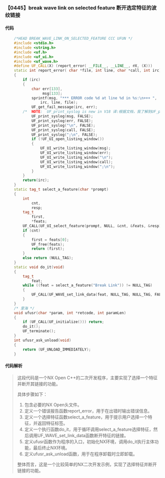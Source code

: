 ### 【0445】break wave link on selected feature 断开选定特征的波纹链接

#### 代码

```cpp
    /*HEAD BREAK_WAVE_LINK_ON_SELECTED_FEATURE CCC UFUN */  
    #include <stdio.h>  
    #include <string.h>  
    #include <uf.h>  
    #include <uf_ui.h>  
    #include <uf_wave.h>  
    #define UF_CALL(X) (report_error( __FILE__, __LINE__, #X, (X)))  
    static int report_error( char *file, int line, char *call, int irc)  
    {  
        if (irc)  
        {  
            char err[133],  
                 msg[133];  
            sprintf(msg, "*** ERROR code %d at line %d in %s:\n+++ ",  
                irc, line, file);  
            UF_get_fail_message(irc, err);  
        /*  NOTE:  UF_print_syslog is new in V18 译:根据文档，我了解到UF_print_syslog是V18版本中新增的函数。 */  
            UF_print_syslog(msg, FALSE);  
            UF_print_syslog(err, FALSE);  
            UF_print_syslog("\n", FALSE);  
            UF_print_syslog(call, FALSE);  
            UF_print_syslog(";\n", FALSE);  
            if (!UF_UI_open_listing_window())  
            {  
                UF_UI_write_listing_window(msg);  
                UF_UI_write_listing_window(err);  
                UF_UI_write_listing_window("\n");  
                UF_UI_write_listing_window(call);  
                UF_UI_write_listing_window(";\n");  
            }  
        }  
        return(irc);  
    }  
    static tag_t select_a_feature(char *prompt)  
    {  
        int  
            cnt,  
            resp;  
        tag_t  
            first,  
            *feats;  
        UF_CALL(UF_UI_select_feature(prompt, NULL, &cnt, &feats, &resp));  
        if (cnt)  
        {  
            first = feats[0];  
            UF_free(feats);  
            return (first);  
        }  
        else return (NULL_TAG);  
    }  
    static void do_it(void)  
    {  
        tag_t  
            feat;  
        while ((feat = select_a_feature("Break Link")) != NULL_TAG)  
        {  
            UF_CALL(UF_WAVE_set_link_data(feat, NULL_TAG, NULL_TAG, FALSE));  
        }  
    }  
    /* 里海 */  
    void ufusr(char *param, int *retcode, int paramLen)  
    {  
        if (UF_CALL(UF_initialize())) return;  
        do_it();  
        UF_terminate();  
    }  
    int ufusr_ask_unload(void)  
    {  
        return (UF_UNLOAD_IMMEDIATELY);  
    }

```

#### 代码解析

> 这段代码是一个NX Open C++的二次开发程序，主要实现了选择一个特征并断开其链接的功能。
>
> 具体步骤如下：
>
> 1. 包含必要的NX Open头文件。
> 2. 定义一个错误报告函数report_error，用于在出错时输出错误信息。
> 3. 定义一个选择特征函数select_a_feature，用于提示用户选择一个特征，并返回特征标签。
> 4. 定义一个执行函数do_it，用于循环调用select_a_feature选择特征，然后调用UF_WAVE_set_link_data函数断开特征的链接。
> 5. 定义ufusr函数作为程序的入口，初始化NX环境，调用do_it执行主体功能，最后终止NX环境。
> 6. 定义ufusr_ask_unload函数，用于在程序卸载时立即卸载。
>
> 整体而言，这是一个比较简单的NX二次开发示例，实现了选择特征并断开链接的功能。
>
